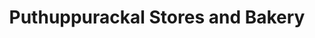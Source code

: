 ---
title: "Puthuppurackal Stores and Bakery"
url: /pallippad/puthuppurackal-stores-and-bakery/
shop: bakery
---